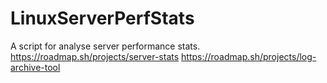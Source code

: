 # LinuxServerPerfStats
A script for analyse server performance stats.
https://roadmap.sh/projects/server-stats
https://roadmap.sh/projects/log-archive-tool
